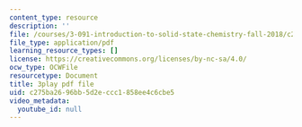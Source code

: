 ```yaml
---
content_type: resource
description: ''
file: /courses/3-091-introduction-to-solid-state-chemistry-fall-2018/c275ba2696bb5d2eccc1858ee4c6cbe5_KBgF_4xmahM.pdf
file_type: application/pdf
learning_resource_types: []
license: https://creativecommons.org/licenses/by-nc-sa/4.0/
ocw_type: OCWFile
resourcetype: Document
title: 3play pdf file
uid: c275ba26-96bb-5d2e-ccc1-858ee4c6cbe5
video_metadata:
  youtube_id: null
---
```

